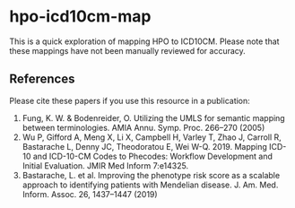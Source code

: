 # hpo-icd10cm-map

This is a quick exploration of mapping HPO to ICD10CM. Please note that these mappings have not been manually reviewed for accuracy.  

## References  

Please cite these papers if you use this resource in a publication:  

  1. Fung, K. W. & Bodenreider, O. Utilizing the UMLS for semantic mapping between terminologies. AMIA Annu. Symp. Proc. 266–270 (2005)  
  2. Wu P, Gifford A, Meng X, Li X, Campbell H, Varley T, Zhao J, Carroll R, Bastarache L, Denny JC, Theodoratou E, Wei W-Q. 2019. Mapping ICD-10 and ICD-10-CM Codes to Phecodes: Workflow Development and Initial Evaluation. JMIR Med Inform 7:e14325.  
  3. Bastarache, L. et al. Improving the phenotype risk score as a scalable approach to identifying patients with Mendelian disease. J. Am. Med. Inform. Assoc. 26, 1437–1447 (2019)  
